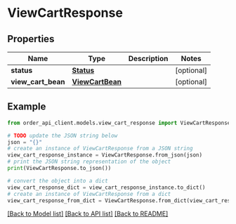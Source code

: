 # ViewCartResponse


## Properties

Name | Type | Description | Notes
------------ | ------------- | ------------- | -------------
**status** | [**Status**](Status.md) |  | [optional] 
**view_cart_bean** | [**ViewCartBean**](ViewCartBean.md) |  | [optional] 

## Example

```python
from order_api_client.models.view_cart_response import ViewCartResponse

# TODO update the JSON string below
json = "{}"
# create an instance of ViewCartResponse from a JSON string
view_cart_response_instance = ViewCartResponse.from_json(json)
# print the JSON string representation of the object
print(ViewCartResponse.to_json())

# convert the object into a dict
view_cart_response_dict = view_cart_response_instance.to_dict()
# create an instance of ViewCartResponse from a dict
view_cart_response_from_dict = ViewCartResponse.from_dict(view_cart_response_dict)
```
[[Back to Model list]](../README.md#documentation-for-models) [[Back to API list]](../README.md#documentation-for-api-endpoints) [[Back to README]](../README.md)



